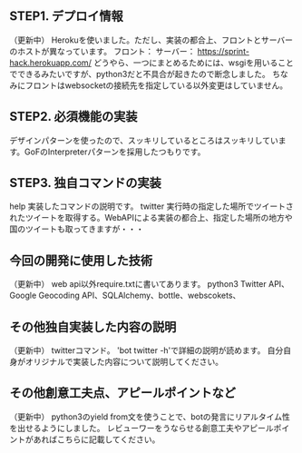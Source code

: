 ## STEP1. デプロイ情報
（更新中）
 Herokuを使いました。ただし、実装の都合上、フロントとサーバーのホストが異なっています。
 フロント：
 サーバー： https://sprint-hack.herokuapp.com/
 どうやら、一つにまとめるためには、wsgiを用いることでできるみたいですが、python3だと不具合が起きたので断念しました。
 ちなみにフロントはwebsocketの接続先を指定している以外変更はしていません。

## STEP2. 必須機能の実装
デザインパターンを使ったので、スッキリしているところはスッキリしています。GoFのInterpreterパターンを採用したつもりです。

## STEP3. 独自コマンドの実装
help 実装したコマンドの説明です。
twitter 実行時の指定した場所でツイートされたツイートを取得する。WebAPIによる実装の都合上、指定した場所の地方や国のツイートも取ってきますが・・・

## 今回の開発に使用した技術
（更新中）
web api以外require.txtに書いてあります。
python3
Twitter API、Google Geocoding API、SQLAlchemy、bottle、webscokets、

## その他独自実装した内容の説明
（更新中）
twitterコマンド。
'bot twitter -h'で詳細の説明が読めます。
自分自身がオリジナルで実装した内容について説明してください。

## その他創意工夫点、アピールポイントなど
（更新中）
python3のyield from文を使うことで、botの発言にリアルタイム性を出せるようにしました。
レビューワーをうならせる創意工夫やアピールポイントがあればこちらに記載してください。
